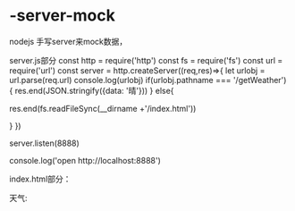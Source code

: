 # -server-mock
nodejs 手写server来mock数据，

server.js部分
const http = require('http')
const fs = require('fs')
const url = require('url')
const server = http.createServer((req,res)=>{
    let urlobj = url.parse(req.url)
    console.log(urlobj)
 if(urlobj.pathname === '/getWeather') {
     res.end(JSON.stringify({data: '晴'}))
 } else{

 
  res.end(fs.readFileSync(__dirname +'/index.html'))

 }
})

server.listen(8888)

console.log('open http://localhost:8888')

index.html部分：
<!DOCTYPE html>
<html lang="en">
<head>
    <meta charset="UTF-8">
    <meta http-equiv="X-UA-Compatible" content="IE=edge">
    <meta name="viewport" content="width=device-width, initial-scale=1.0">
    <title>Document</title>
</head>
<body>
   <P>天气: <span></span></P>
   
   <script>
    let xhr = new XMLHttpRequest()
    xhr.open('GET','http://localhost:8888/getWeather',true)
    xhr.onload = function() {
       document.querySelector('span').innerText = JSON.parse(xhr.responseText).data
    }
    xhr.send()
    </script>
</body>
</html>
